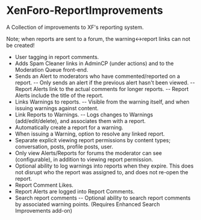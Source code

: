 XenForo-ReportImprovements
======================

A Collection of improvements to XF's reporting system.

Note; when reports are sent to a forum, the warning<->report links can not be created!

- User tagging in report comments.
- Adds Spam Cleaner links in AdminCP (under actions) and to the Moderation Queue front-end.
- Sends an Alert to moderators who have commented/reported on a report.
-- Only sends an alert if the previous alert hasn't been viewed.
-- Report Alerts link to the actual comments for longer reports.
-- Report Alerts include the title of the report.
- Links Warnings to reports.
-- Visible from the warning itself, and when issuing warnings against content.
- Link Reports to Warnings.
-- Logs changes to Warnings (add/edit/delete), and associates them with a report.
- Automatically create a report for a warning.
- When issuing a Warning, option to resolve any linked report.
- Separate explicit viewing report permissions by content types; conversation, posts, profile posts, user.
- Only view Alerts/Reports for forums the moderator can see (configurable), in addition to viewing report permission.
- Optional ability to log warnings into reports when they expire. This does not disrupt who the report was assigned to, and does not re-open the report.
- Report Comment Likes.
- Report Alerts are logged into Report Comments.
- Search report comments
-- Optional ability to search report comments by associated warning points. (Requires Enhanced Search Improvements add-on)

